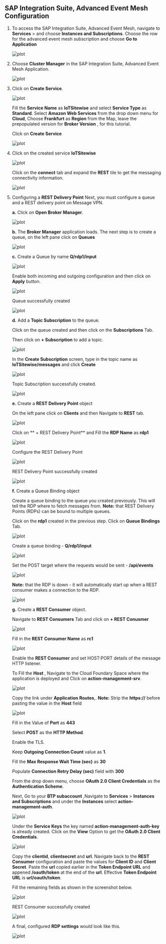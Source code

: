 
## SAP Integration Suite, Advanced Event Mesh Configuration

1. To access the SAP Integration Suite, Advanced Event Mesh, navigate to **Services** > and choose **Instances and Subscriptions**.
    Choose the row for the advanced event mesh subscription and choose **Go to Application**

    ![plot](./images/access-aem.png)

2. Choose **Cluster Manager** in the SAP Integration Suite, Advanced Event Mesh Application. 

    ![plot](./images/aem-application.png)

3. Click on **Create Service**.

    ![plot](./images/aem-create-service.png)
    
    Fill the **Service Name** as **IoTSitewise** and select **Service Type** as **Standard**. Select **Amazon Web Services** from the drop down menu for **Cloud**, Choose **Frankfurt** as **Region** from the Map, leave the prepopulated version for **Broker Version** , for this tutorial.

    Click on **Create Service**

    ![plot](./images/aem-service-created.png)


4. Click on the created service **IoTSitewise**
    
    ![plot](./images/aem-service-screen1.png)

    Click on the **connect** tab and expand the **REST** tile to get the messaging connectivity information.

    ![plot](./images/aem-connect.png)

5. Configuring a **REST Delivery Point**
     Next, you must configure a queue and a REST delivery point on Message VPN.

     **a.** Click on **Open Broker Manager**.

     ![plot](./images/aem-openbrokermanager.png)

     **b.** The **Broker Manager** application loads. The next step is to create a queue, on the left pane click on **Queues**
    
     ![plot](./images/aem-click-on-queue.png)

     **c.** Create a Queue by name **Q/rdp1/input**
    
     ![plot](./images/aem-create-queue.png)

     Enable both incoming and outgoing configuration and then click on **Apply** button.
    
     ![plot](./images/aem-queue2.png)    

     Queue successfully created
    
     ![plot](./images/aem-queue-created.png)    

     **d.** Add a **Topic Subscription** to the queue.

     Click on the queue created and then click on the **Subscriptions** Tab.

     Then click on **+ Subscription** to add a topic.
    
     ![plot](./images/aem-addtopicsubscription.png)

     In the **Create Subscription** screen, type in the topic name as **IoTSitewise/messages** and click **Create**
    
     ![plot](./images/aem-topic-name.png)    

     Topic Subscription successfully created.
    
     ![plot](./images/aem-topic-created.png)

     **e.** Create a **REST Delivery Point** object

     On the left pane click on **Clients** and then Navigate to **REST** tab.
    
     ![plot](./images/aem-rest-client.png)

     Click on ** + REST Delivery Point** and Fill the **RDP Name** as **rdp1**
    
     ![plot](./images/aem-rdp-name.png)

     Configure the REST Delivery Point
    
     ![plot](./images/aem-rdp-config.png)  

     REST Delivery Point successfully created
    
     ![plot](./images/aem-rdp-created.png)  

     **f.**  Create a Queue Binding object

     Create a queue binding to the queue you created previously. This will tell the RDP where to fetch messages from. **Note:** that REST Delivery Points (RDPs) can be bound to multiple queues.

     Click on the **rdp1** created in the previous step. Click on **Queue Bindings** Tab.

     ![plot](./images/aem-queue-binding.png)

     Create a queue binding - **Q/rdp1/input**

     ![plot](./images/aem-queue-binding-name.png)

     Set the POST target where the requests would be sent - **/api/events**

     ![plot](./images/aem-binding-config.png)

     **Note:** that the RDP is down - it will automatically start up when a REST consumer makes a connection to the RDP.

     ![plot](./images/aem-binding-completed.png)

     **g.** Create a **REST Consumer** object.

     Navigate to **REST Consumers** Tab and click on **+ REST Conusmer**

     ![plot](./images/aem-rest-consumer.png)

     Fill in the **REST Consumer Name** as **rc1** 

     ![plot](./images/aem-consumer-name.png)

     Enable the **REST Consumer** and set HOST:PORT details of the message HTTP listener. 

     To Fill the **Host** , Navigate to the Cloud Foundary Space where the application is deployed and Click on **action-management-srv**.

     ![plot](./images/aem-consumer-host.png)

     Copy the link under **Application Routes**,. **Note:** Strip the **https://** before pasting the value in the **Host** field

     ![plot](./images/aem-consumer-host-link.png)

     Fill in the Value of **Port** as **443**

     Select **POST** as the **HTTP Method**.

     Enable the TLS.

     Keep **Outgoing Connection Count** value as **1**.

     Fill the **Max Response Wait Time (sec)** as **30**

     Populate **Connection Retry Delay (sec)** field with **300**

     From the drop down menu, choose **OAuth 2.0 Client Credentials** as the **Authentication Scheme**.

     Next, Go to your **BTP subaccount** ,Navigate to **Services** > **Instances and Subscriptions** and under the **Instances** select **action-management-auth**.

     ![plot](./images/aem-consumer-oauth.png)

     Under the **Service Keys** the key named **action-management-auth-key** is already created. Click on the **View** Option to get the **OAuth 2.0 Client Credentials**.  

     ![plot](./images/aem-consumer-oauth-key.png)

     Copy the **clientid**, **clientsecret** and **url**. Navigate back to the **REST Consumer** configuration and paste the values for **Client ID** and **Client Secret**. Paste the **url** copied earlier in the **Token Endpoint URL** and appened **/oauth/token** at the end of the **url**. 
     Effective **Token Endpoint URL** is **url/oauth/token**.

     Fill the remaining fields as shown in the screenshot below.

     ![plot](./images/aem-consumer-config.png)  

     REST Consumer successfully created

     ![plot](./images/aem-consumer-created.png)  

     A final, configured **RDP settings** would look like this.

     ![plot](./images/aem-rdp-final.png)
